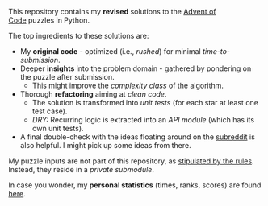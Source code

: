 This repository contains my **revised** solutions to the [Advent of Code](https://adventofcode.com/) puzzles in Python.

The top ingredients to these solutions are:
* My **original code** - optimized (i.e., *rushed*) for minimal *time-to-submission*.
* Deeper **insights** into the problem domain - gathered by pondering on the puzzle after submission.
	* This might improve the *complexity class* of the algorithm.
* Thorough **refactoring** aiming at *clean code*.
	* The solution is transformed into *unit tests* (for each star at least one test case).
	* *DRY:* Recurring logic is extracted into an *API module* (which has its own unit tests).
* A final double-check with the ideas floating around on the [subreddit](https://www.reddit.com/r/adventofcode/) is also helpful. I might pick up some ideas from there.

My puzzle inputs are not part of this repository, as [stipulated by the rules](https://adventofcode.com/about#faq_copying). Instead, they reside in a *private submodule*.

In case you wonder, my **personal statistics** (times, ranks, scores) are found [here](../aoc-stats/).
